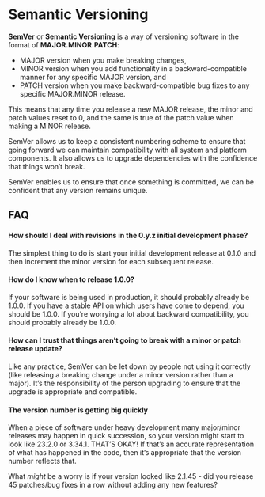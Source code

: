 # Semantic Versioning

[**SemVer**](http://semver.org/) or **Semantic Versioning** is a way of versioning software in the format of **MAJOR.MINOR.PATCH**:

* MAJOR version when you make breaking changes,
* MINOR version when you add functionality in a backward-compatible manner for any specific MAJOR version, and
* PATCH version when you make backward-compatible bug fixes to any specific MAJOR.MINOR release.

This means that any time you release a new MAJOR release, the minor and patch values reset to 0, and the same is true of the patch value when making a MINOR release.

SemVer allows us to keep a consistent numbering scheme to ensure that going forward we can maintain compatibility with all system and platform components. It also allows us to upgrade dependencies with the confidence that things won’t break.

SemVer enables us to ensure that once something is committed, we can be confident that any version remains unique.

## FAQ

#### How should I deal with revisions in the 0.y.z initial development phase?
The simplest thing to do is start your initial development release at 0.1.0 and then increment the minor version for each subsequent release.

#### How do I know when to release 1.0.0?
If your software is being used in production, it should probably already be 1.0.0. If you have a stable API on which users have come to depend, you should be 1.0.0. If you’re worrying a lot about backward compatibility, you should probably already be 1.0.0.

#### How can I trust that things aren’t going to break with a minor or patch release update?

Like any practice, SemVer can be let down by people not using it correctly (like releasing a breaking change under a minor version rather than a major). It’s the responsibility of the person upgrading to ensure that the upgrade is appropriate and compatible.

#### The version number is getting big quickly

When a piece of software under heavy development many major/minor releases may happen in quick succession, so your version might start to look like 23.2.0 or 3.34.1. THAT’S OKAY! If that’s an accurate representation of what has happened in the code, then it’s appropriate that the version number reflects that.

What _might_ be a worry is if your version looked like 2.1.45 - did you release 45 patches/bug fixes in a row without adding any new features?